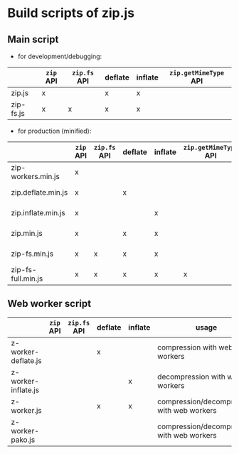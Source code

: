 # Build scripts of zip.js

## Main script
 
- for development/debugging:

|                     | `zip` API | `zip.fs` API | deflate | inflate | `zip.getMimeType` API |
|---------------------|-----------|--------------|---------|---------|-----------------------|
| zip.js              |         x |              |       x |       x |                       | 
| zip-fs.js           |         x |            x |       x |       x |                       |

- for production (minified):

|                     | `zip` API | `zip.fs` API | deflate | inflate | `zip.getMimeType` API | usage                                                 |
|---------------------|-----------|--------------|---------|---------|-----------------------|-------------------------------------------------------|
| zip-workers.min.js  |         x |              |         |         |                       | compression/decompression with web workers            |
| zip.deflate.min.js  |         x |              |       x |         |                       | compression with or without web workers               |
| zip.inflate.min.js  |         x |              |         |       x |                       | decompression with or without web workers             |
| zip.min.js          |         x |              |       x |       x |                       | compression/decompression with or without web workers |
| zip-fs.min.js       |         x |            x |       x |       x |                       | compression/decompression with or without web workers |
| zip-fs-full.min.js  |         x |            x |       x |       x |                     x | compression/decompression with or without web workers |

## Web worker script

|                     | `zip` API | `zip.fs` API | deflate | inflate | usage                                      |
|---------------------|-----------|--------------|---------|---------|--------------------------------------------|
| z-worker-deflate.js |           |              |       x |         | compression with web workers               |
| z-worker-inflate.js |           |              |         |       x | decompression with web workers             |
| z-worker.js         |           |              |       x |       x | compression/decompression with web workers |
| z-worker-pako.js    |           |              |         |         | compression/decompression with web workers |